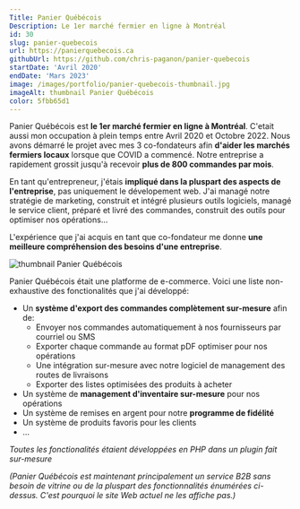 ```yaml
---
Title: Panier Québécois
Description: Le 1er marché fermier en ligne à Montréal
id: 30
slug: panier-quebecois
url: https://panierquebecois.ca
githubUrl: https://github.com/chris-paganon/panier-quebecois
startDate: 'Avril 2020'
endDate: 'Mars 2023'
image: /images/portfolio/panier-quebecois-thumbnail.jpg
imageAlt: thumbnail Panier Québécois
color: 5fbb65d1
---
```


Panier Québécois est **le 1er marché fermier en ligne à Montréal**. C'etait aussi mon occupation à plein temps entre Avril 2020 et Octobre 2022. Nous avons démarré le projet avec mes 3 co-fondateurs afin **d'aider les marchés fermiers locaux** lorsque que COVID a commencé. Notre entreprise a rapidement grossit jusqu'à recevoir **plus de 800 commandes par mois**.

En tant qu'entrepreneur, j'étais **impliqué dans la pluspart des aspects de l'entreprise**, pas uniquement le dévelopement web. J'ai managé notre stratégie de marketing, construit et intégré plusieurs outils logiciels, managé le service client, préparé et livré des commandes, construit des outils pour optimiser nos opérations...

L'expérience que j'ai acquis en tant que co-fondateur me donne **une meilleure compréhension des besoins d'une entreprise**.

![thumbnail Panier Québécois](/images/portfolio/panier-quebecois-thumbnail.jpg)

Panier Québécois était une platforme de e-commerce. Voici une liste non-exhaustive des fonctionalités que j'ai développé:

- Un **système d'export des commandes complètement sur-mesure** afin de:
  - Envoyer nos commandes automatiquement à nos fournisseurs par courriel ou SMS
  - Exporter chaque commande au format pDF optimiser pour nos opérations
  - Une intégration sur-mesure avec notre logiciel de management des routes de livraisons
  - Exporter des listes optimisées des produits à acheter
- Un système de **management d'inventaire sur-mesure** pour nos opérations
- Un système de remises en argent pour notre **programme de fidélité**
- Un système de produits favoris pour les clients
- ...

_Toutes les fonctionalités étaient développées en PHP dans un plugin fait sur-mesure_

_(Panier Québécois est maintenant principalement un service B2B sans besoin de vitrine ou de la pluspart des fonctionnalités énumérées ci-dessus. C'est pourquoi le site Web actuel ne les affiche pas.)_
